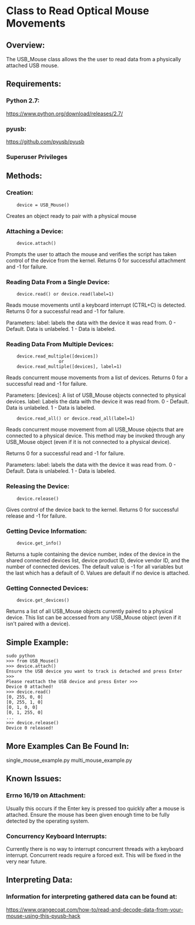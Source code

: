 # Class to Read Optical Mouse Movements

## Overview:
The USB_Mouse class allows the the user to read data from a
physically attached USB mouse. 

## Requirements:
###	Python 2.7:
https://www.python.org/download/releases/2.7/

###	pyusb:
https://github.com/pyusb/pyusb

###	Superuser Privileges

## Methods:
### 	Creation: 
```
	device = USB_Mouse()
```
Creates an object ready to pair with a physical mouse

###	Attaching a Device:
```
	device.attach()
```
Prompts the user to attach the mouse and verifies the
script has taken control of the device from the kernel.
Returns 0 for successful attachment and -1 for failure.

###	Reading Data From a Single Device:
```
	device.read() or device.read(label=1)
```
Reads mouse movements until a keyboard interrupt (CTRL+C)
is detected.
Returns 0 for a successful read and -1 for failure.

Parameters: 
label: labels the data with the device it was read from.
       0 - Default. Data is unlabeled.
	   1 - Data is labeled.

### Reading Data From Multiple Devices:
```
	device.read_multiple([devices]) 
					or
	device.read_multiple([devices], label=1)
```
Reads concurrent mouse movements from a list of devices.
Returns 0 for a successful read and -1 for failure.

Parameters: 
[devices]: 	A list of USB_Mouse objects connected to 
		   	physical devices.
label: 		Labels the data with the device it was read from.
       		0 - Default. Data is unlabeled.
	   		1 - Data is labeled.

```
	device.read_all() or device.read_all(label=1)
```
Reads concurrent mouse movement from all USB_Mouse objects that
are connected to a physical device. This method may be invoked 
through any USB_Mouse object (even if it is not connected to a
physical device).

Returns 0 for a successful read and -1 for failure.

Parameters: 
label: labels the data with the device it was read from.
       0 - Default. Data is unlabeled.
	   1 - Data is labeled.

###	Releasing the Device:
```
	device.release()
```
Gives control of the device back to the kernel. 
Returns 0 for successful release and -1 for failure.

### Getting Device Information:
```
	device.get_info()
```
Returns a tuple containing the device number, index of the device
in the shared connected devices list, device product ID,
device vendor ID, and the number of connected devices. The default
value is -1 for all variables but the last which has a default of 0.
Values are default if no device is attached.

### Getting Connected Devices:
```
	device.get_devices()
```
Returns a list of all USB_Mouse objects currently paired to a physical
device. This list can be accessed from any USB_Mouse object (even
if it isn't paired with a device).
			  
##	Simple Example:
``` 
sudo python 
>>> from USB_Mouse()
>>> device.attach()
Ensure the USB device you want to track is detached and press Enter >>>
Please reattach the USB device and press Enter >>>
Device 0 attached!
>>> device.read()
[0, 255, 0, 0]
[0, 255, 1, 0]
[0, 1, 0, 0]
[0, 1, 255, 0]
...
>>> device.release()
Device 0 released!
```

## More Examples Can Be Found In:
single_mouse_example.py
multi_mouse_example.py

## Known Issues:
### Errno 16/19 on Attachment:
Usually this occurs if the Enter key is pressed too quickly after a
mouse is attached. Ensure the mouse has been given enough time to 
be fully detected by the operating system.

### Concurrency Keyboard Interrupts:
Currently there is no way to interrupt concurrent threads with a keyboard interrupt.
Concurrent reads require a forced exit. This will be fixed in the very near future.

## Interpreting Data:
### Information for interpreting gathered data can be found at:
https://www.orangecoat.com/how-to/read-and-decode-data-from-your-mouse-using-this-pyusb-hack
